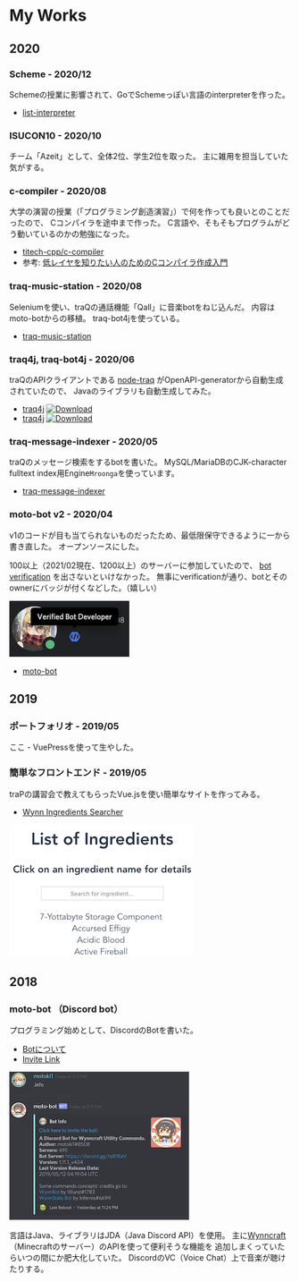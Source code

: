 # My Works

## 2020

### Scheme - 2020/12

Schemeの授業に影響されて、GoでSchemeっぽい言語のinterpreterを作った。

- <i class="fab fa-github github"></i>
  [list-interpreter](https://github.com/motoki317/lisp-interpreter)

### ISUCON10 - 2020/10

チーム「Azeit」として、全体2位、学生2位を取った。
主に雑用を担当していた気がする。

### c-compiler - 2020/08

大学の演習の授業（「プログラミング創造演習」）で何を作っても良いとのことだったので、
Cコンパイラを途中まで作った。
C言語や、そもそもプログラムがどう動いているのかの勉強になった。

- <i class="fab fa-github github"></i>
  [titech-cpp/c-compiler](https://github.com/titech-cpp/c-compiler)
- 参考: [低レイヤを知りたい人のためのCコンパイラ作成入門](https://www.sigbus.info/compilerbook)

### traq-music-station - 2020/08

Seleniumを使い、traQの通話機能「Qall」に音楽botをねじ込んだ。
内容はmoto-botからの移植。
traq-bot4jを使っている。

- <i class="fab fa-github github"></i>
  [traq-music-station](https://github.com/motoki317/traq-music-station)

### traq4j, traq-bot4j - 2020/06

traQのAPIクライアントである
[node-traq](https://github.com/traPtitech/node-traq) がOpenAPI-generatorから自動生成されていたので、
Javaのライブラリも自動生成してみた。

- <i class="fab fa-github github"></i>
  [traq4j](https://github.com/motoki317/traq4j) 
  [ ![Download](https://api.bintray.com/packages/motoki317/traq4j/traq4j/images/download.svg) ](https://bintray.com/motoki317/traq4j/traq4j/_latestVersion)
- <i class="fab fa-github github"></i> 
  [traq4j](https://github.com/motoki317/traq-bot4j) 
  [ ![Download](https://api.bintray.com/packages/motoki317/traq4j/traq-bot4j/images/download.svg) ](https://bintray.com/motoki317/traq4j/traq-bot4j/_latestVersion)

### traq-message-indexer - 2020/05

traQのメッセージ検索をするbotを書いた。
MySQL/MariaDBのCJK-character fulltext index用Engine`Mroonga`を使っています。

- <i class="fab fa-github github"></i> 
  [traq-message-indexer](https://github.com/motoki317/traq-message-indexer)

### moto-bot v2 - 2020/04

v1のコードが目も当てられないものだったため、最低限保守できるように一から書き直した。
オープンソースにした。

100以上（2021/02現在、1200以上）のサーバーに参加していたので、
[bot verification](https://blog.discordapp.com/the-future-of-bots-on-discord-4e6e050ab52e)
を出さないといけなかった。
無事にverificationが通り、botとそのownerにバッジが付くなどした。（嬉しい）

![](./assets/images/moto-bot_verified.png)

- <i class="fab fa-github github"></i> 
  [moto-bot](https://github.com/motoki317/moto-bot)

## 2019

### ポートフォリオ - 2019/05

ここ - VuePressを使って生やした。

### 簡単なフロントエンド - 2019/05

traPの講習会で教えてもらったVue.jsを使い簡単なサイトを作ってみる。

- <i class="fab fa-github github"></i>
  [Wynn Ingredients Searcher](https://wynn-ingreds-searcher.netlify.com/)

![](./assets/images/wynn-ingreds-searcher.png)

## 2018

### moto-bot （Discord bot）

プログラミング始めとして、DiscordのBotを書いた。

- [Botについて](https://forums.wynncraft.com/threads/discord-bot-for-wynn-utility-commands-moto-bot.223425/)
- [Invite Link](https://discordapp.com/oauth2/authorize?client_id=418413540857085972&scope=bot&permissions=93248)

![](./assets/images/moto-bot.png)

言語はJava、ライブラリはJDA（Java Discord API）を使用。
主に[Wynncraft](https://wynncraft.com)（Minecraftのサーバー）のAPIを使って便利そうな機能を
追加しまくっていたらいつの間にか肥大化していた。
DiscordのVC（Voice Chat）上で音楽が聴けたりする。
